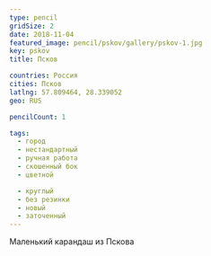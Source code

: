```yaml
---
type: pencil
gridSize: 2
date: 2018-11-04
featured_image: pencil/pskov/gallery/pskov-1.jpg
key: pskov
title: Псков

countries: Россия
cities: Псков
latlng: 57.809464, 28.339052
geo: RUS

pencilCount: 1

tags:
  - город
  - нестандартный
  - ручная работа
  - скошенный бок
  - цветной

  - круглый
  - без резинки
  - новый
  - заточенный
---
```


Маленький карандаш из Пскова
